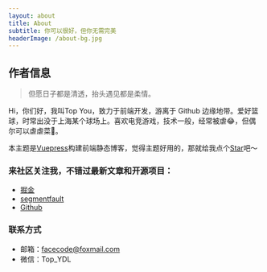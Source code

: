 ```yaml
---
layout: about
title: About
subtitle: 你可以很好，但你无需完美
headerImage: /about-bg.jpg
---
```


## 作者信息

> 但愿日子都是清透，抬头遇见都是柔情。

Hi，你们好，我叫Top You，致力于前端开发，游离于 Github 边缘地带。爱好篮球，时常出没于上海某个球场上。喜欢电竞游戏，技术一般，经常被虐:joy:，但偶尔可以虐虐菜:tada:。<br/>

本主题是[Vuepress](https://www.vuepress.cn/)构建前端静态博客，觉得主题好用的，那就给我点个[Star](https://github.com/youdeliang/vuepress-theme-melodydl)吧～

### 来社区关注我，不错过最新文章和开源项目：

- [掘金](https://juejin.im/user/5ce784a0f265da1b8333673c)
- [segmentfault](https://segmentfault.com/u/xiaoyanggao)
- [Github](https://github.com/youdeliang)
### 联系方式

- 邮箱：facecode@foxmail.com
- 微信：Top_YDL